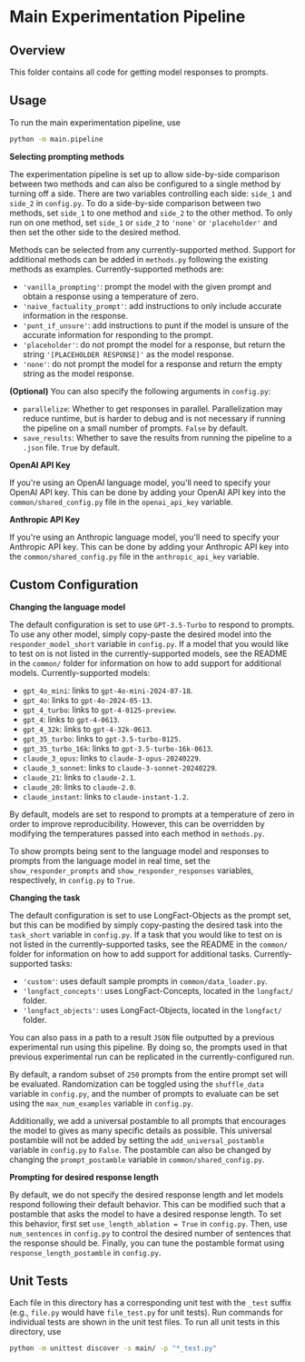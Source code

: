# Main Experimentation Pipeline

## Overview

This folder contains all code for getting model responses to prompts.

## Usage

To run the main experimentation pipeline, use

```bash
python -m main.pipeline
```

**Selecting prompting methods**

The experimentation pipeline is set up to allow side-by-side comparison between two methods and can also be configured to a single method by turning off a side.
There are two variables controlling each side: `side_1` and `side_2` in `config.py`.
To do a side-by-side comparison between two methods, set `side_1` to one method and `side_2` to the other method.
To only run on one method, set `side_1` or `side_2` to `'none'` or `'placeholder'` and then set the other side to the desired method.

Methods can be selected from any currently-supported method.
Support for additional methods can be added in `methods.py` following the existing methods as examples.
Currently-supported methods are:
- `'vanilla_prompting'`: prompt the model with the given prompt and obtain a response using a temperature of zero.
- `'naive_factuality_prompt'`: add instructions to only include accurate information in the response.
- `'punt_if_unsure'`: add instructions to punt if the model is unsure of the accurate information for responding to the prompt.
- `'placeholder'`: do not prompt the model for a response, but return the string `'[PLACEHOLDER RESPONSE]'` as the model response.
- `'none'`: do not prompt the model for a response and return the empty string as the model response.

**(Optional)** You can also specify the following arguments in `config.py`:
- `parallelize`: Whether to get responses in parallel. Parallelization may reduce runtime, but is harder to debug and is not necessary if running the pipeline on a small number of prompts. `False` by default.
- `save_results`: Whether to save the results from running the pipeline to a `.json` file. `True` by default.

**OpenAI API Key**

If you're using an OpenAI language model, you'll need to specify your OpenAI API key.
This can be done by adding your OpenAI API key into the `common/shared_config.py` file in the `openai_api_key` variable.

**Anthropic API Key**

If you're using an Anthropic language model, you'll need to specify your Anthropic API key.
This can be done by adding your Anthropic API key into the `common/shared_config.py` file in the `anthropic_api_key` variable.

## Custom Configuration

**Changing the language model**

The default configuration is set to use `GPT-3.5-Turbo` to respond to prompts.
To use any other model, simply copy-paste the desired model into the `responder_model_short` variable in `config.py`.
If a model that you would like to test on is not listed in the currently-supported models, see the README in the `common/` folder for information on how to add support for additional models.
Currently-supported models:
- `gpt_4o_mini`: links to `gpt-4o-mini-2024-07-18`.
- `gpt_4o`: links to `gpt-4o-2024-05-13`.
- `gpt_4_turbo`: links to `gpt-4-0125-preview`.
- `gpt_4`: links to `gpt-4-0613`.
- `gpt_4_32k`: links to `gpt-4-32k-0613`.
- `gpt_35_turbo`: links to `gpt-3.5-turbo-0125`.
- `gpt_35_turbo_16k`: links to `gpt-3.5-turbo-16k-0613`.
- `claude_3_opus`: links to `claude-3-opus-20240229`.
- `claude_3_sonnet`: links to `claude-3-sonnet-20240229`.
- `claude_21`: links to `claude-2.1`.
- `claude_20`: links to `claude-2.0`.
- `claude_instant`: links to `claude-instant-1.2`.

By default, models are set to respond to prompts at a temperature of zero in order to improve reproducibility.
However, this can be overridden by modifying the temperatures passed into each method in `methods.py`.

To show prompts being sent to the language model and responses to prompts from the language model in real time, set the `show_responder_prompts` and `show_responder_responses` variables, respectively, in `config.py` to `True`.

**Changing the task**

The default configuration is set to use LongFact-Objects as the prompt set, but this can be modified by simply copy-pasting the desired task into the `task_short` variable in `config.py`.
If a task that you would like to test on is not listed in the currently-supported tasks, see the README in the `common/` folder for information on how to add support for additional tasks.
Currently-supported tasks:
- `'custom'`: uses default sample prompts in `common/data_loader.py`.
- `'longfact_concepts'`: uses LongFact-Concepts, located in the `longfact/` folder.
- `'longfact_objects'`: uses LongFact-Objects, located in the `longfact/` folder.

You can also pass in a path to a result `JSON` file outputted by a previous experimental run using this pipeline.
By doing so, the prompts used in that previous experimental run can be replicated in the currently-configured run.

By default, a random subset of `250` prompts from the entire prompt set will be evaluated.
Randomization can be toggled using the `shuffle_data` variable in `config.py`, and the number of prompts to evaluate can be set using the `max_num_examples` variable in `config.py`.

Additionally, we add a universal postamble to all prompts that encourages the model to gives as many specific details as possible.
This universal postamble will not be added by setting the `add_universal_postamble` variable in `config.py` to `False`.
The postamble can also be changed by changing the `prompt_postamble` variable in `common/shared_config.py`.

**Prompting for desired response length**

By default, we do not specify the desired response length and let models respond following their default behavior.
This can be modified such that a postamble that asks the model to have a desired response length.
To set this behavior, first set `use_length_ablation = True` in `config.py`.
Then, use `num_sentences` in `config.py` to control the desired number of sentences that the response should be.
Finally, you can tune the postamble format using `response_length_postamble` in `config.py`.

## Unit Tests

Each file in this directory has a corresponding unit test with the `_test` suffix (e.g., `file.py` would have `file_test.py` for unit tests). Run commands for individual tests are shown in the unit test files. To run all unit tests in this directory, use

```bash
python -m unittest discover -s main/ -p "*_test.py"
```
